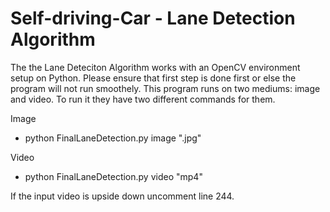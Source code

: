 # Self-driving-Car - Lane Detection Algorithm
The the Lane Deteciton Algorithm works with an OpenCV environment setup on Python. Please ensure that first step is done first or else the program will not run smoothely. This program runs on two mediums: image and video. To run it they have two different commands for them.

Image
- python FinalLaneDetection.py image ".jpg"

Video
- python FinalLaneDetection.py video "mp4"

If the input video is upside down uncomment line 244.

